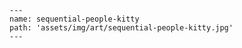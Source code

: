 
    ---
    name: sequential-people-kitty
    path: 'assets/img/art/sequential-people-kitty.jpg'
    ---
    